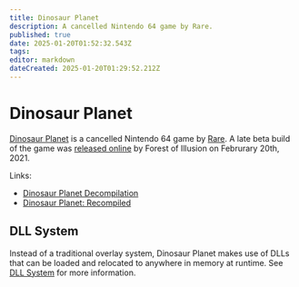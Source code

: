 ```yaml
---
title: Dinosaur Planet
description: A cancelled Nintendo 64 game by Rare.
published: true
date: 2025-01-20T01:52:32.543Z
tags: 
editor: markdown
dateCreated: 2025-01-20T01:29:52.212Z
---
```


# Dinosaur Planet

[Dinosaur Planet](https://www.rarewiki.com/wiki/Dinosaur_Planet) is a cancelled Nintendo 64 game by [Rare](https://www.rarewiki.com/wiki/Rare_Ltd.). A late beta build of the game was [released online](https://x.com/forestillusion/status/1363090008916193282) by Forest of Illusion on Februrary 20th, 2021.

Links:
- [Dinosaur Planet Decompilation](https://github.com/zestydevy/dinosaur-planet)
- [Dinosaur Planet: Recompiled](https://github.com/Francessco121/dino-recomp)

## DLL System
Instead of a traditional overlay system, Dinosaur Planet makes use of DLLs that can be loaded and relocated to anywhere in memory at runtime. See [DLL System](/projects/nintendo-64/dinosaur-planet/dll-system) for more information.
